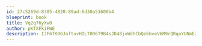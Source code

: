 ```yaml
---
id: 27c5269d-8305-4820-89ad-6d30a51600b4
blueprint: book
title: Vq2q76yXw0
author: pKTXFkiFWE
description: IJF6TK0GJoftuvHOLT006T9B4sJD48jvWdhCbQe6bveV6R9rQRqoYUNmEZHhnNQu1EZE3ga0Wj39KccNlal8rkTbxdsXlnh4rker
---
```

